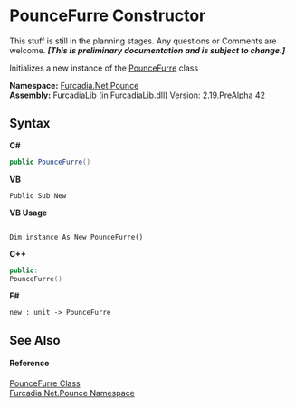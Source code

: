 # PounceFurre Constructor 
This stuff is still in the planning stages. Any questions or Comments are welcome. _**\[This is preliminary documentation and is subject to change.\]**_

Initializes a new instance of the <a href="T_Furcadia_Net_Pounce_PounceFurre">PounceFurre</a> class

**Namespace:**&nbsp;<a href="N_Furcadia_Net_Pounce">Furcadia.Net.Pounce</a><br />**Assembly:**&nbsp;FurcadiaLib (in FurcadiaLib.dll) Version: 2.19.PreAlpha 42

## Syntax

**C#**<br />
``` C#
public PounceFurre()
```

**VB**<br />
``` VB
Public Sub New
```

**VB Usage**<br />
``` VB Usage

Dim instance As New PounceFurre()
```

**C++**<br />
``` C++
public:
PounceFurre()
```

**F#**<br />
``` F#
new : unit -> PounceFurre
```


## See Also


#### Reference
<a href="T_Furcadia_Net_Pounce_PounceFurre">PounceFurre Class</a><br /><a href="N_Furcadia_Net_Pounce">Furcadia.Net.Pounce Namespace</a><br />